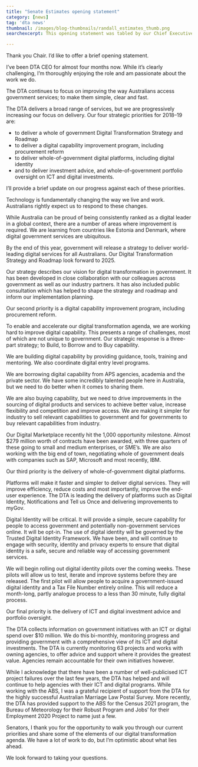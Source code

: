 ```yaml
---
title: "Senate Estimates opening statement"
category: [news]
tag: 'dta news'
thumbnail: /images/blog-thumbnails/randall_estimates_thumb.png
searchexcerpt: This opening statement was tabled by our Chief Executive Officer Randall Brugeaud on 23 October 2018.

---
```

Thank you Chair. I’d like to offer a brief opening statement.

I’ve been DTA CEO for almost four months now. While it’s clearly challenging, I’m thoroughly enjoying the role and am passionate about the work we do.

The DTA continues to focus on improving the way Australians access government services; to make them simple, clear and fast.

The DTA delivers a broad range of services, but we are progressively increasing our focus on delivery. Our four strategic priorities for 2018–19 are:
- to deliver a whole of government Digital Transformation Strategy and Roadmap
- to deliver a digital capability improvement program, including procurement reform
- to deliver whole-of-government digital platforms, including digital identity
- and to deliver investment advice, and whole-of-government portfolio oversight on ICT and digital investments.

I’ll provide a brief update on our progress against each of these priorities.

Technology is fundamentally changing the way we live and work. Australians rightly expect us to respond to these changes.

While Australia can be proud of being consistently ranked as a digital leader in a global context, there are a number of areas where improvement is required. We are learning from countries like Estonia and Denmark, where digital government services are ubiquitous.

By the end of this year, government will release a strategy to deliver world-leading digital services for all Australians. Our Digital Transformation Strategy and Roadmap look forward to 2025.

Our strategy describes our vision for digital transformation in government. It has been developed in close collaboration with our colleagues across government as well as our industry partners. It has also included public consultation which has helped to shape the strategy and roadmap and inform our implementation planning.

Our second priority is a digital capability improvement program, including procurement reform.

To enable and accelerate our digital transformation agenda, we are working hard to improve digital capability. This presents a range of challenges, most of which are not unique to government. Our strategic response is a three-part strategy; to Build, to Borrow and to Buy capability.

We are building digital capability by providing guidance, tools, training and mentoring. We also coordinate digital entry level programs.

We are borrowing digital capability from APS agencies, academia and the private sector. We have some incredibly talented people here in Australia, but we need to do better when it comes to sharing them.

We are also buying capability, but we need to drive improvements in the sourcing of digital products and services to achieve better value, increase flexibility and competition and improve access. We are making it simpler for industry to sell relevant capabilities to government and for governments to buy relevant capabilities from industry.

Our Digital Marketplace recently hit the 1,000 opportunity milestone. Almost $279 million worth of contracts have been awarded, with three quarters of these going to small and medium enterprises, or SME’s. We are also working with the big end of town, negotiating whole of government deals with companies such as SAP, Microsoft and most recently, IBM.

Our third priority is the delivery of whole-of-government digital platforms.

Platforms will make it faster and simpler to deliver digital services. They will improve efficiency, reduce costs and most importantly, improve the end-user experience. The DTA is leading the delivery of platforms such as Digital Identity, Notifications and Tell us Once and delivering improvements to myGov.

Digital Identity will be critical. It will provide a simple, secure capability for people to access government and potentially non-government services online. It will be opt-in. The use of digital identity will be governed by the Trusted Digital Identity Framework. We have been, and will continue to engage with security, identity and privacy experts to ensure that digital identity is a safe, secure and reliable way of accessing government services.

We will begin rolling out digital identity pilots over the coming weeks. These pilots will allow us to test, iterate and improve systems before they are released. The first pilot will allow people to acquire a government-issued digital identity and a Tax File Number entirely online. This will reduce a month-long, partly analogue process to a less than 30 minute, fully digital process.

Our final priority is the delivery of ICT and digital investment advice and portfolio oversight.

The DTA collects information on government initiatives with an ICT or digital spend over $10 million. We do this bi-monthly, monitoring progress and providing government with a comprehensive view of its ICT and digital investments. The DTA is currently monitoring 63 projects and works with owning agencies, to offer advice and support where it provides the greatest value. Agencies remain accountable for their own initiatives however.

While I acknowledge that there have been a number of well-publicised ICT project failures over the last few years, the DTA has helped and will continue to help agencies with their ICT and digital programs. While working with the ABS, I was a grateful recipient of support from the DTA for the highly successful Australian Marriage Law Postal Survey. More recently, the DTA has provided support to the ABS for the Census 2021 program, the Bureau of Meteorology for their Robust Program and Jobs’ for their Employment 2020 Project to name just a few.

Senators, I thank you for the opportunity to walk you through our current priorities and share some of the elements of our digital transformation agenda. We have a lot of work to do, but I’m optimistic about what lies ahead.

We look forward to taking your questions.
